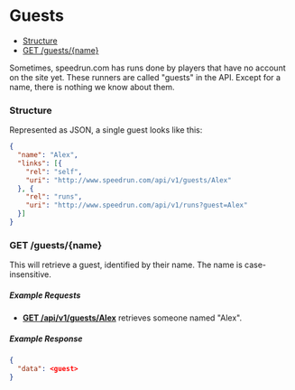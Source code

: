# Guests

* [Structure](#structure)
* [GET /guests/{name}](#get-guestsname)

Sometimes, speedrun.com has runs done by players that have no account on the site yet. These runners
are called "guests" in the API. Except for a name, there is nothing we know about them.

### Structure

Represented as JSON, a single guest looks like this:

```json
{
  "name": "Alex",
  "links": [{
    "rel": "self",
    "uri": "http://www.speedrun.com/api/v1/guests/Alex"
  }, {
    "rel": "runs",
    "uri": "http://www.speedrun.com/api/v1/runs?guest=Alex"
  }]
}
```

### GET /guests/{name}

This will retrieve a guest, identified by their name. The name is case-insensitive.

##### Example Requests

* [**GET /api/v1/guests/Alex**](http://www.speedrun.com/api/v1/guests/Alex) retrieves someone named
  "Alex".

##### Example Response

```json
{
  "data": <guest>
}
```
